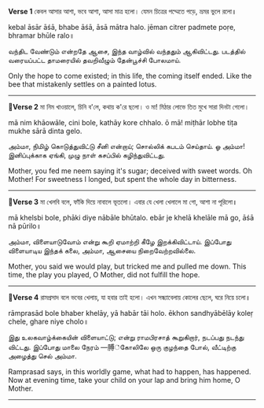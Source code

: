 **Verse 1**
কেবল আসার আশা, ভবে আশা, আসা মাত্র হলো।
যেমন চিত্রের পদ্মেতে পড়ে, ভ্রমর ভুলে রলো॥

kebal āsār āśā, bhabe āśā, āsā mātra halo.
jēman citrer padmete poṛe, bhramar bhūle ralo॥

வந்திட வேண்டும் என்றதே ஆசை, இந்த வாழ்வில் வந்ததும் ஆகிவிட்டது.
படத்தில் வரையப்பட்ட தாமரையில் தவறிவீழும் தேன்பூச்சி போலமாய்.

Only the hope to come existed; in this life, the coming itself ended.
Like the bee that mistakenly settles on a painted lotus.

---

🔸**Verse 2**
মা নিম খাওয়ালে, চিনি ব'লে, কথায় ক'রে ছলো।
ও মা! মিঠার লোভে তিত মুখে সারা দিনটা গেলো।

mā nim khāowāle, cini bole, kathāy kore chhalo.
ō mā! miṭhār lobhe tiṭa mukhe sārā dinta gelo.

அம்மா, நிமிழ் கொடுத்துவிட்டு சீனி என்றாய்; சொல்லிக் கபடம் செய்தாய்.
ஓ அம்மா! இனிப்புக்காக ஏங்கி, முழு நாள் கசப்பில் கழிந்துவிட்டது.

Mother, you fed me neem saying it's sugar; deceived with sweet words.
Oh Mother! For sweetness I longed, but spent the whole day in bitterness.

---

🔸**Verse 3**
মা খেলবি বলে, ফাঁকি দিয়ে নাবালে ভূতলো।
এবার যে খেলা খেলালে মা গো, আশা না পূরিলো॥

mā khelsbi bole, phāki diye nābāle bhūtalo.
ebār je khelā khelāle mā go, āśā nā pūrilo॥

அம்மா, விளையாடுவோம் என்று கூறி ஏமாற்றி கீழே இறக்கிவிட்டாய்.
இப்போது விளையாடிய இந்தக் கலை, அம்மா, ஆசையை நிறைவேற்றவில்லை.

Mother, you said we would play, but tricked me and pulled me down.
This time, the play you played, O Mother, did not fulfill the hope.

---

🔸**Verse 4**
রামপ্রসাদ বলে ভবের খেলায়, যা হবার তাই হলো।
এখন সন্ধ্যাবেলায় কোলের ছেলে, ঘরে নিয়ে চলো॥

rāmprasād bole bhaber khelāy, yā habār tāi holo.
ēkhon sandhyābēlāy koleṛ chele, ghare niye cholo॥

இது உலகவாழ்க்கையின் விளையாட்டு; என்று ராமபிரசாத் கூறுகிறார், நடப்பது நடந்து விட்டது.
இப்போது மாலை நேரம் —膊்கோலிலே ஒரு குழந்தை போல், வீட்டிற்கு அழைத்து செல் அம்மா.

Ramprasad says, in this worldly game, what had to happen, has happened.
Now at evening time, take your child on your lap and bring him home, O Mother.

---